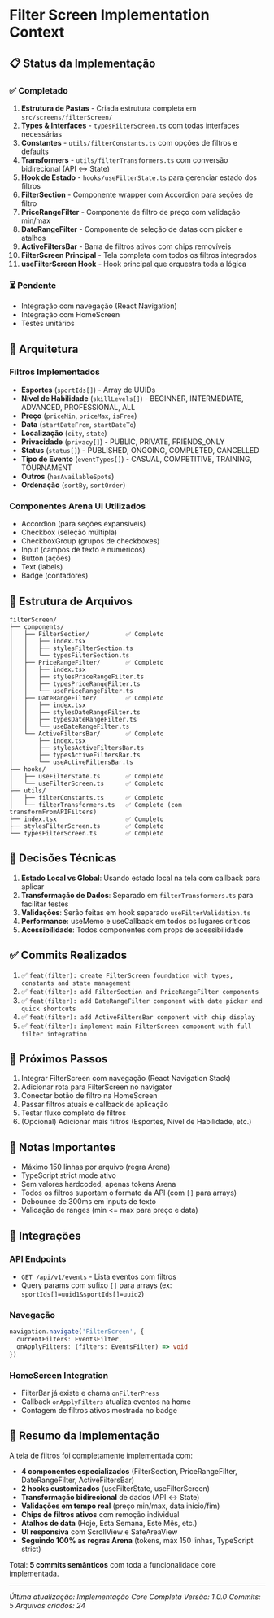 # Filter Screen Implementation Context

## 📋 Status da Implementação

### ✅ Completado
1. **Estrutura de Pastas** - Criada estrutura completa em `src/screens/filterScreen/`
2. **Types & Interfaces** - `typesFilterScreen.ts` com todas interfaces necessárias
3. **Constantes** - `utils/filterConstants.ts` com opções de filtros e defaults
4. **Transformers** - `utils/filterTransformers.ts` com conversão bidirecional (API ↔️ State)
5. **Hook de Estado** - `hooks/useFilterState.ts` para gerenciar estado dos filtros
6. **FilterSection** - Componente wrapper com Accordion para seções de filtro
7. **PriceRangeFilter** - Componente de filtro de preço com validação min/max
8. **DateRangeFilter** - Componente de seleção de datas com picker e atalhos
9. **ActiveFiltersBar** - Barra de filtros ativos com chips removíveis
10. **FilterScreen Principal** - Tela completa com todos os filtros integrados
11. **useFilterScreen Hook** - Hook principal que orquestra toda a lógica

### ⏳ Pendente
- Integração com navegação (React Navigation)
- Integração com HomeScreen
- Testes unitários

## 🎯 Arquitetura

### Filtros Implementados
- **Esportes** (`sportIds[]`) - Array de UUIDs
- **Nível de Habilidade** (`skillLevels[]`) - BEGINNER, INTERMEDIATE, ADVANCED, PROFESSIONAL, ALL
- **Preço** (`priceMin`, `priceMax`, `isFree`)
- **Data** (`startDateFrom`, `startDateTo`)
- **Localização** (`city`, `state`)
- **Privacidade** (`privacy[]`) - PUBLIC, PRIVATE, FRIENDS_ONLY
- **Status** (`status[]`) - PUBLISHED, ONGOING, COMPLETED, CANCELLED
- **Tipo de Evento** (`eventTypes[]`) - CASUAL, COMPETITIVE, TRAINING, TOURNAMENT
- **Outros** (`hasAvailableSpots`)
- **Ordenação** (`sortBy`, `sortOrder`)

### Componentes Arena UI Utilizados
- Accordion (para seções expansíveis)
- Checkbox (seleção múltipla)
- CheckboxGroup (grupos de checkboxes)
- Input (campos de texto e numéricos)
- Button (ações)
- Text (labels)
- Badge (contadores)

## 📁 Estrutura de Arquivos

```
filterScreen/
├── components/
│   ├── FilterSection/          ✅ Completo
│   │   ├── index.tsx
│   │   ├── stylesFilterSection.ts
│   │   └── typesFilterSection.ts
│   ├── PriceRangeFilter/       ✅ Completo
│   │   ├── index.tsx
│   │   ├── stylesPriceRangeFilter.ts
│   │   ├── typesPriceRangeFilter.ts
│   │   └── usePriceRangeFilter.ts
│   ├── DateRangeFilter/        ✅ Completo
│   │   ├── index.tsx
│   │   ├── stylesDateRangeFilter.ts
│   │   ├── typesDateRangeFilter.ts
│   │   └── useDateRangeFilter.ts
│   └── ActiveFiltersBar/       ✅ Completo
│       ├── index.tsx
│       ├── stylesActiveFiltersBar.ts
│       ├── typesActiveFiltersBar.ts
│       └── useActiveFiltersBar.ts
├── hooks/
│   ├── useFilterState.ts       ✅ Completo
│   └── useFilterScreen.ts      ✅ Completo
├── utils/
│   ├── filterConstants.ts      ✅ Completo
│   └── filterTransformers.ts   ✅ Completo (com transformFromAPIFilters)
├── index.tsx                   ✅ Completo
├── stylesFilterScreen.ts       ✅ Completo
└── typesFilterScreen.ts        ✅ Completo
```

## 🔧 Decisões Técnicas

1. **Estado Local vs Global**: Usando estado local na tela com callback para aplicar
2. **Transformação de Dados**: Separado em `filterTransformers.ts` para facilitar testes
3. **Validações**: Serão feitas em hook separado `useFilterValidation.ts`
4. **Performance**: useMemo e useCallback em todos os lugares críticos
5. **Acessibilidade**: Todos componentes com props de acessibilidade

## ✅ Commits Realizados

1. ✅ `feat(filter): create FilterScreen foundation with types, constants and state management`
2. ✅ `feat(filter): add FilterSection and PriceRangeFilter components`
3. ✅ `feat(filter): add DateRangeFilter component with date picker and quick shortcuts`
4. ✅ `feat(filter): add ActiveFiltersBar component with chip display`
5. ✅ `feat(filter): implement main FilterScreen component with full filter integration`

## 🚀 Próximos Passos

1. Integrar FilterScreen com navegação (React Navigation Stack)
2. Adicionar rota para FilterScreen no navigator
3. Conectar botão de filtro na HomeScreen
4. Passar filtros atuais e callback de aplicação
5. Testar fluxo completo de filtros
6. (Opcional) Adicionar mais filtros (Esportes, Nível de Habilidade, etc.)

## 📝 Notas Importantes

- Máximo 150 linhas por arquivo (regra Arena)
- TypeScript strict mode ativo
- Sem valores hardcoded, apenas tokens Arena
- Todos os filtros suportam o formato da API (com `[]` para arrays)
- Debounce de 300ms em inputs de texto
- Validação de ranges (min <= max para preço e data)

## 🔗 Integrações

### API Endpoints
- `GET /api/v1/events` - Lista eventos com filtros
- Query params com sufixo `[]` para arrays (ex: `sportIds[]=uuid1&sportIds[]=uuid2`)

### Navegação
```typescript
navigation.navigate('FilterScreen', {
  currentFilters: EventsFilter,
  onApplyFilters: (filters: EventsFilter) => void
})
```

### HomeScreen Integration
- FilterBar já existe e chama `onFilterPress`
- Callback `onApplyFilters` atualiza eventos na home
- Contagem de filtros ativos mostrada no badge

## 🎉 Resumo da Implementação

A tela de filtros foi completamente implementada com:
- **4 componentes especializados** (FilterSection, PriceRangeFilter, DateRangeFilter, ActiveFiltersBar)
- **2 hooks customizados** (useFilterState, useFilterScreen)
- **Transformação bidirecional** de dados (API ↔️ State)
- **Validações em tempo real** (preço min/max, data início/fim)
- **Chips de filtros ativos** com remoção individual
- **Atalhos de data** (Hoje, Esta Semana, Este Mês, etc.)
- **UI responsiva** com ScrollView e SafeAreaView
- **Seguindo 100% as regras Arena** (tokens, máx 150 linhas, TypeScript strict)

Total: **5 commits semânticos** com toda a funcionalidade core implementada.

---
*Última atualização: Implementação Core Completa*
*Versão: 1.0.0*
*Commits: 5*
*Arquivos criados: 24*
